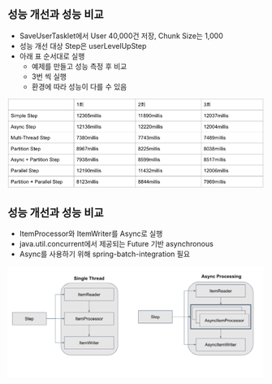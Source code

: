 ## 성능 개선과 성능 비교
- SaveUserTasklet에서 User 40,000건 저장, Chunk Size는 1,000
- 성능 개선 대상 Step은 userLevelUpStep
- 아래 표 순서대로 실행
    * 예제를 만들고 성능 측정 후 비교
    * 3번 씩 실행
    * 환경에 따라 성능이 다를 수 있음

![](../../../../../resources/img/18.png)

## 성능 개선과 성능 비교
- ItemProcessor와 ItemWriter를 Async로 실행
- java.util.concurrent에서 제공되는 Future 기반 asynchronous
- Async를 사용하기 위해 spring-batch-integration 필요

![](../../../../../resources/img/19.png)